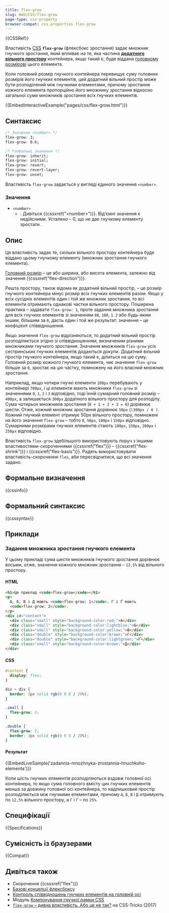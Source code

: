 ```yaml
---
title: flex-grow
slug: Web/CSS/flex-grow
page-type: css-property
browser-compat: css.properties.flex-grow
---
```


{{CSSRef}}

Властивість [CSS](/uk/docs/Web/CSS) **`flex-grow`** (флексбокс зростання) задає множник гнучкого зростання, який впливає на те, яка частина [**додатного вільного простору**](/uk/docs/Web/CSS/CSS_flexible_box_layout/Controlling_ratios_of_flex_items_along_the_main_axis) контейнера, якщо такий є, буде віддана [головному розмірові](/uk/docs/Learn_web_development/Core/CSS_layout/Flexbox#hnuchka-model) цього елемента.

Коли головний розмір гнучкого контейнера перевищує суму головних розмірів його гнучких елементів, цей додатний вільний простір може бути розподілений між гнучкими елементами, причому зростання кожного елемента пропорційно його множнику зростання відносно загальної суми множників зростання всіх гнучких елементів.

{{EmbedInteractiveExample("pages/css/flex-grow.html")}}

## Синтаксис

```css
/* Значення <number> */
flex-grow: 3;
flex-grow: 0.6;

/* Глобальні значення */
flex-grow: inherit;
flex-grow: initial;
flex-grow: revert;
flex-grow: revert-layer;
flex-grow: unset;
```

Властивість `flex-grow` задається у вигляді єдиного значення `<number>`.

### Значення

- `<number>`
  - : Дивіться {{cssxref("&lt;number&gt;")}}. Від'ємні значення є недійсними. Усталено – 0, що не дає гнучкому елементу зростати.

## Опис

Ця властивість задає те, скільки вільного простору контейнера буде віддано цьому гнучкому елементу (множник зростання гнучкого елемента).

[Головний розмір](/uk/docs/Learn_web_development/Core/CSS_layout/Flexbox#hnuchka-model) – це або ширина, або висота елемента, залежно від значення {{cssxref("flex-direction")}}.

Решта простору, також відома як додатний вільний простір, – це розмір гнучкого контейнера мінус розмір всіх гнучких елементів разом. Якщо у всіх сусідніх елементів один і той же множник зростання, то всі елементи отримають однакові частки вільного простору. Поширена практика – задавати `flex-grow: 1`, проте задання множника зростання для всіх гнучких елементів зі значенням `88`, `100`, `1.2` або будь-яким іншим, більшим за `0`, дасть один і той же результат: значення – це коефіцієнт співвідношення.

Якщо значення `flex-grow` відрізняються, то додатний вільний простір розподіляється згідно зі співвідношенням, визначеним різними множниками гнучкого зростання. Значення множників `flex-grow` усіх сестринських гнучких елементів додаються докупи. Додатний вільний простір гнучкого контейнера, якщо такий є, ділиться на цю суму. Головний розмір кожного гнучкого елемента, чиє значення `flex-grow` більше за `0`, зростає на цю частку, помножену на його власний множник зростання.

Наприклад, якщо чотири гнучкі елементи `100px` перебувають у контейнері `700px`, і ці елементи мають множники `flex-grow` зі значеннями `0`, `1`, `2` і `3` відповідно, тоді їхній сумарний головний розмір – `400px`, а залишається `300px` додатного вільного простору для розподілу. Сума чотирьох множників зростання (`0 + 1 + 2 + 3 = 6`) дорівнює шести. Отже, кожний множник зростання дорівнює `50px` (`(300px / 6 )`. Кожний гнучкий елемент отримує 50px вільного простору, помножені на його значення `flex-grow` – тобто `0`, `50px`, `100px` і `150px` відповідно. Сумарними розмірами гнучких елементів стають `100px`, `150px`, `200px` і `250px` відповідно.

Властивість `flex-grow` здебільшого використовують поруч з іншими властивостями-скороченнями {{cssxref("flex")}} – {{cssxref("flex-shrink")}} і {{cssxref("flex-basis")}}. Радять використовувати властивість-скорочення `flex`, аби пересвідчитися, що всі значення задано.

## Формальне визначення

{{cssinfo}}

## Формальний синтаксис

{{csssyntax}}

## Приклади

### Задання множника зростання гнучкого елемента

У цьому прикладі сума шести множників гнучкого зростання дорівнює восьми, отже, значення кожного множник зростання – `12,5%` від вільного простору.

#### HTML

```html
<h1>Це приклад <code>flex-grow</code></h1>
<p>
  А, Б, В і Д мають <code>flex-grow: 1</code>. Г і Ґ мають
  <code>flex-grow: 2</code>.
</p>
<div id="content">
  <div class="small" style="background-color:red;">А</div>
  <div class="small" style="background-color:lightblue;">Б</div>
  <div class="small" style="background-color:yellow;">В</div>
  <div class="double" style="background-color:brown;">Г</div>
  <div class="double" style="background-color:lightgreen;">Ґ</div>
  <div class="small" style="background-color:brown;">Д</div>
</div>
```

#### CSS

```css
#content {
  display: flex;
}

div > div {
  border: 3px solid rgb(0 0 0 / 20%);
}

.small {
  flex-grow: 1;
}

.double {
  flex-grow: 2;
  border: 3px solid rgb(0 0 0 / 20%);
}
```

#### Результат

{{EmbedLiveSample('zadannia-mnozhnyka-zrostannia-hnuchkoho-elementa')}}

Коли шість гнучких елементів розподіляються вздовж головної осі контейнера, то якщо сума головного вмісту цих гнучких елементів менша за довжину головної осі контейнера, то надлишковий простір розподіляється між гнучкими елементами, причому `А`, `Б`, `В` і `Д` отримують по `12,5%` вільного простору, а `Г` і `Ґ` – по `25%`.

## Специфікації

{{Specifications}}

## Сумісність із браузерами

{{Compat}}

## Дивіться також

- Скорочення {{cssxref("flex")}}
- [Базові концепції флексбоксу](/uk/docs/Web/CSS/CSS_flexible_box_layout/Basic_concepts_of_flexbox)
- [Контроль співвідношень гнучких елементів на головній осі](/uk/docs/Web/CSS/CSS_flexible_box_layout/Controlling_ratios_of_flex_items_along_the_main_axis)
- Модуль [Компонування гнучкої рамки CSS](/uk/docs/Web/CSS/CSS_flexible_box_layout)
- [`flex-grow` – дивна властивість. Або це не так?](https://css-tricks.com/flex-grow-is-weird/) на CSS-Tricks (2017)
